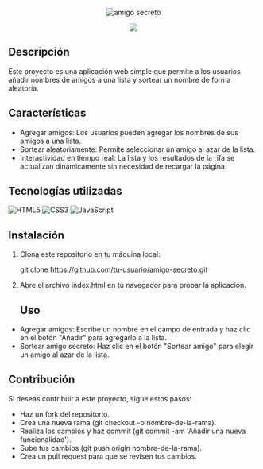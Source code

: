 <p align="center">
    <img src="https://github.com/user-attachments/assets/29f04b3c-835a-4bae-971f-1b11576144f0" alt="amigo secreto" />
</p>

<p  align="center">
<img src="https://user-images.githubusercontent.com/73097560/115834477-dbab4500-a447-11eb-908a-139a6edaec5c.gif"> 

## Descripción

Este proyecto es una aplicación web simple que permite a los usuarios añadir nombres de amigos a una lista y sortear un nombre de forma aleatoria.

## Características
- Agregar amigos: Los usuarios pueden agregar los nombres de sus amigos a una lista.
- Sortear aleatoriamente: Permite seleccionar un amigo al azar de la lista.
- Interactividad en tiempo real: La lista y los resultados de la rifa se actualizan dinámicamente sin necesidad de recargar la página.

## Tecnologías utilizadas
![HTML5](https://img.shields.io/badge/html5-%23E34F26.svg?style=for-the-badge&logo=html5&logoColor=white)
![CSS3](https://img.shields.io/badge/css3-%231572B6.svg?style=for-the-badge&logo=css3&logoColor=white)
![JavaScript](https://img.shields.io/badge/javascript-%23323330.svg?style=for-the-badge&logo=javascript&logoColor=%23F7DF1E)

## Instalación
1. Clona este repositorio en tu máquina local:
   
    git clone https://github.com/tu-usuario/amigo-secreto.git

2. Abre el archivo index.html en tu navegador para probar la aplicación.

   ## Uso
+ Agregar amigos: Escribe un nombre en el campo de entrada y haz clic en el botón "Añadir" para agregarlo a la lista.
+ Sortear amigo secreto: Haz clic en el botón "Sortear amigo" para elegir un amigo al azar de la lista.

## Contribución
Si deseas contribuir a este proyecto, sigue estos pasos:

- Haz un fork del repositorio.
- Crea una nueva rama (git checkout -b nombre-de-la-rama).
- Realiza los cambios y haz commit (git commit -am 'Añadir una nueva funcionalidad').
- Sube tus cambios (git push origin nombre-de-la-rama).
- Crea un pull request para que se revisen tus cambios.
